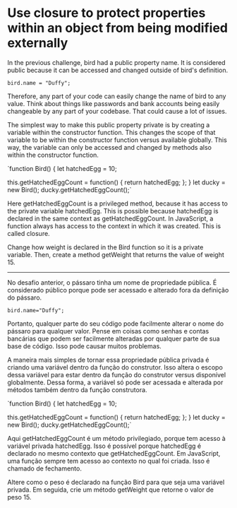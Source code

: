 # Use closure to protect properties within an object from being modified externally

In the previous challenge, bird had a public property name. It is considered public because it can be accessed and changed outside of bird's definition.

`bird.name = "Duffy";`

Therefore, any part of your code can easily change the name of bird to any value. Think about things like passwords and bank accounts being easily changeable by any part of your codebase. That could cause a lot of issues.

The simplest way to make this public property private is by creating a variable within the constructor function. This changes the scope of that variable to be within the constructor function versus available globally. This way, the variable can only be accessed and changed by methods also within the constructor function.

`function Bird() {
  let hatchedEgg = 10;

  this.getHatchedEggCount = function() { 
    return hatchedEgg;
  };
}
let ducky = new Bird();
ducky.getHatchedEggCount();`

Here getHatchedEggCount is a privileged method, because it has access to the private variable hatchedEgg. This is possible because hatchedEgg is declared in the same context as getHatchedEggCount. In JavaScript, a function always has access to the context in which it was created. This is called closure.

Change how weight is declared in the Bird function so it is a private variable. Then, create a method getWeight that returns the value of weight 15.

---

No desafio anterior, o pássaro tinha um nome de propriedade pública. É considerado público porque pode ser acessado e alterado fora da definição do pássaro.

`bird.name="Duffy";`

Portanto, qualquer parte do seu código pode facilmente alterar o nome do pássaro para qualquer valor. Pense em coisas como senhas e contas bancárias que podem ser facilmente alteradas por qualquer parte de sua base de código. Isso pode causar muitos problemas.

A maneira mais simples de tornar essa propriedade pública privada é criando uma variável dentro da função do construtor. Isso altera o escopo dessa variável para estar dentro da função do construtor versus disponível globalmente. Dessa forma, a variável só pode ser acessada e alterada por métodos também dentro da função construtora.

`function Bird() {
  let hatchedEgg = 10;

  this.getHatchedEggCount = function() { 
    return hatchedEgg;
  };
}
let ducky = new Bird();
ducky.getHatchedEggCount();`

Aqui getHatchedEggCount é um método privilegiado, porque tem acesso à variável privada hatchedEgg. Isso é possível porque hatchedEgg é declarado no mesmo contexto que getHatchedEggCount. Em JavaScript, uma função sempre tem acesso ao contexto no qual foi criada. Isso é chamado de fechamento.

Altere como o peso é declarado na função Bird para que seja uma variável privada. Em seguida, crie um método getWeight que retorne o valor de peso 15. 